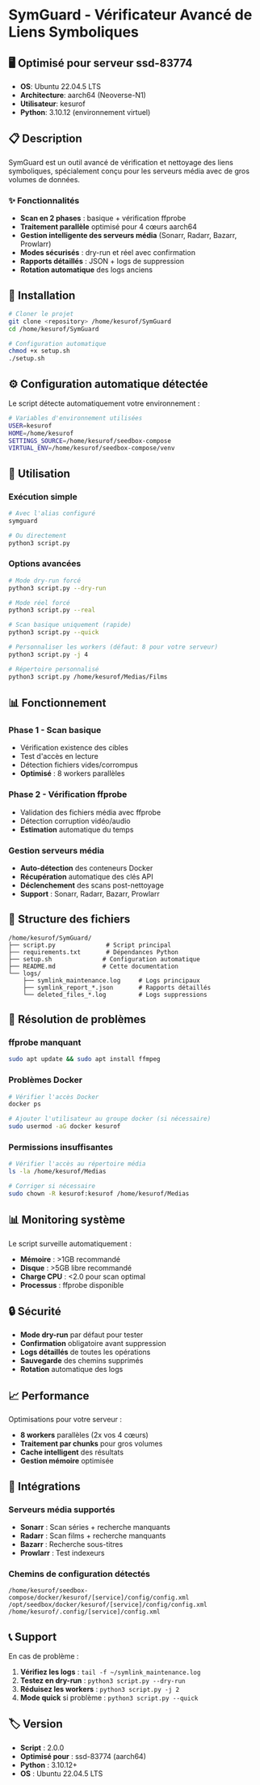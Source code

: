# SymGuard - Vérificateur Avancé de Liens Symboliques

## 🖥️ Optimisé pour serveur ssd-83774
- **OS**: Ubuntu 22.04.5 LTS
- **Architecture**: aarch64 (Neoverse-N1)
- **Utilisateur**: kesurof
- **Python**: 3.10.12 (environnement virtuel)

## 📋 Description

SymGuard est un outil avancé de vérification et nettoyage des liens symboliques, spécialement conçu pour les serveurs média avec de gros volumes de données.

### ✨ Fonctionnalités

- **Scan en 2 phases** : basique + vérification ffprobe
- **Traitement parallèle** optimisé pour 4 cœurs aarch64
- **Gestion intelligente des serveurs média** (Sonarr, Radarr, Bazarr, Prowlarr)
- **Modes sécurisés** : dry-run et réel avec confirmation
- **Rapports détaillés** : JSON + logs de suppression
- **Rotation automatique** des logs anciens

## 🚀 Installation

```bash
# Cloner le projet
git clone <repository> /home/kesurof/SymGuard
cd /home/kesurof/SymGuard

# Configuration automatique
chmod +x setup.sh
./setup.sh
```

## ⚙️ Configuration automatique détectée

Le script détecte automatiquement votre environnement :

```bash
# Variables d'environnement utilisées
USER=kesurof
HOME=/home/kesurof
SETTINGS_SOURCE=/home/kesurof/seedbox-compose
VIRTUAL_ENV=/home/kesurof/seedbox-compose/venv
```

## 🎯 Utilisation

### Exécution simple
```bash
# Avec l'alias configuré
symguard

# Ou directement
python3 script.py
```

### Options avancées
```bash
# Mode dry-run forcé
python3 script.py --dry-run

# Mode réel forcé
python3 script.py --real

# Scan basique uniquement (rapide)
python3 script.py --quick

# Personnaliser les workers (défaut: 8 pour votre serveur)
python3 script.py -j 4

# Répertoire personnalisé
python3 script.py /home/kesurof/Medias/Films
```

## 📊 Fonctionnement

### Phase 1 - Scan basique
- Vérification existence des cibles
- Test d'accès en lecture
- Détection fichiers vides/corrompus
- **Optimisé** : 8 workers parallèles

### Phase 2 - Vérification ffprobe
- Validation des fichiers média avec ffprobe
- Détection corruption vidéo/audio
- **Estimation** automatique du temps

### Gestion serveurs média
- **Auto-détection** des conteneurs Docker
- **Récupération** automatique des clés API
- **Déclenchement** des scans post-nettoyage
- **Support** : Sonarr, Radarr, Bazarr, Prowlarr

## 📁 Structure des fichiers

```
/home/kesurof/SymGuard/
├── script.py              # Script principal
├── requirements.txt       # Dépendances Python
├── setup.sh              # Configuration automatique
├── README.md             # Cette documentation
└── logs/
    ├── symlink_maintenance.log     # Logs principaux
    ├── symlink_report_*.json       # Rapports détaillés
    └── deleted_files_*.log         # Logs suppressions
```

## 🔧 Résolution de problèmes

### ffprobe manquant
```bash
sudo apt update && sudo apt install ffmpeg
```

### Problèmes Docker
```bash
# Vérifier l'accès Docker
docker ps

# Ajouter l'utilisateur au groupe docker (si nécessaire)
sudo usermod -aG docker kesurof
```

### Permissions insuffisantes
```bash
# Vérifier l'accès au répertoire média
ls -la /home/kesurof/Medias

# Corriger si nécessaire
sudo chown -R kesurof:kesurof /home/kesurof/Medias
```

## 📊 Monitoring système

Le script surveille automatiquement :
- **Mémoire** : >1GB recommandé
- **Disque** : >5GB libre recommandé  
- **Charge CPU** : <2.0 pour scan optimal
- **Processus** : ffprobe disponible

## 🔒 Sécurité

- **Mode dry-run** par défaut pour tester
- **Confirmation** obligatoire avant suppression
- **Logs détaillés** de toutes les opérations
- **Sauvegarde** des chemins supprimés
- **Rotation** automatique des logs

## 📈 Performance

Optimisations pour votre serveur :
- **8 workers** parallèles (2x vos 4 cœurs)
- **Traitement par chunks** pour gros volumes
- **Cache intelligent** des résultats
- **Gestion mémoire** optimisée

## 🔗 Intégrations

### Serveurs média supportés
- **Sonarr** : Scan séries + recherche manquants
- **Radarr** : Scan films + recherche manquants  
- **Bazarr** : Recherche sous-titres
- **Prowlarr** : Test indexeurs

### Chemins de configuration détectés
```
/home/kesurof/seedbox-compose/docker/kesurof/[service]/config/config.xml
/opt/seedbox/docker/kesurof/[service]/config/config.xml
/home/kesurof/.config/[service]/config.xml
```

## 📞 Support

En cas de problème :

1. **Vérifiez les logs** : `tail -f ~/symlink_maintenance.log`
2. **Testez en dry-run** : `python3 script.py --dry-run`
3. **Réduisez les workers** : `python3 script.py -j 2`
4. **Mode quick** si problème : `python3 script.py --quick`

## 🏷️ Version

- **Script** : 2.0.0
- **Optimisé pour** : ssd-83774 (aarch64)
- **Python** : 3.10.12+
- **OS** : Ubuntu 22.04.5 LTS
